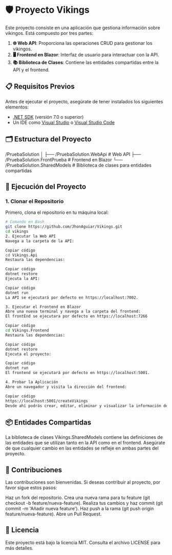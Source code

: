 # 🛡️ Proyecto Vikings

Este proyecto consiste en una aplicación que gestiona información sobre vikingos. Está compuesto por tres partes:

1. **🌐 Web API**: Proporciona las operaciones CRUD para gestionar los vikingos.
2. **🖥️ Frontend en Blazor**: Interfaz de usuario para interactuar con la API.
3. **📚 Biblioteca de Clases**: Contiene las entidades compartidas entre la API y el frontend.

## 📋 Requisitos Previos

Antes de ejecutar el proyecto, asegúrate de tener instalados los siguientes elementos:

- [.NET SDK](https://dotnet.microsoft.com/download) (versión 7.0 o superior)
- Un IDE como [Visual Studio](https://visualstudio.microsoft.com/) o [Visual Studio Code](https://code.visualstudio.com/)

## 🗂️ Estructura del Proyecto

/PruebaSolution │ ├── /PruebaSolution.WebApi # Web API ├── /PruebaSolution.FrontPrueba # Frontend en Blazor └── /PruebaSolution.SharedModels # Biblioteca de clases para entidades compartidas

## 🚀 Ejecución del Proyecto

### 1. Clonar el Repositorio

Primero, clona el repositorio en tu máquina local:

```bash
# Comando en Bash
git clone https://github.com/JhonAguiar/Vikings.git
cd vikings
2. Ejecutar la Web API
Navega a la carpeta de la API:
```

```bash
Copiar código
cd Vikings.Api
Restaura las dependencias:
```

```bash
Copiar código
dotnet restore
Ejecuta la API:
```

```bash
Copiar código
dotnet run
La API se ejecutará por defecto en https://localhost:7002.

3. Ejecutar el Frontend en Blazor
Abre una nueva terminal y navega a la carpeta del frontend:
El frontEnd se ejecutara por defecto en https://localhost:7266
```

```bash
Copiar código
cd Vikings.Frontend
Restaura las dependencias:
```

```bash
Copiar código
dotnet restore
Ejecuta el proyecto:
```

```bash
Copiar código
dotnet run
El frontend se ejecutará por defecto en https://localhost:5001.

4. Probar la Aplicación
Abre un navegador y visita la dirección del frontend:
```

```bash
Copiar código
https://localhost:5001/createVikings
Desde ahí podrás crear, editar, eliminar y visualizar la información de los vikingos.
```
## 📦 Entidades Compartidas
La biblioteca de clases Vikings.SharedModels contiene las definiciones de las entidades que se utilizan tanto en la API como en el frontend. Asegúrate de que cualquier cambio en las entidades se refleje en ambas partes del proyecto.

## 🤝 Contribuciones
Las contribuciones son bienvenidas. Si deseas contribuir al proyecto, por favor sigue estos pasos:

Haz un fork del repositorio.
Crea una nueva rama para tu feature (git checkout -b feature/nueva-feature).
Realiza tus cambios y haz commit (git commit -m 'Añadir nueva feature').
Haz push a la rama (git push origin feature/nueva-feature).
Abre un Pull Request.
## 📜 Licencia
Este proyecto está bajo la licencia MIT. Consulta el archivo LICENSE para más detalles.
